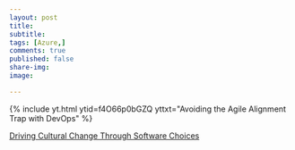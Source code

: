 ```yaml
---
layout: post
title: 
subtitle: 
tags: [Azure,]
comments: true
published: false
share-img: 
image: 

---
```



{% include yt.html ytid=f4O66p0bGZQ yttxt="Avoiding the Agile Alignment Trap with DevOps" %}


[Driving Cultural Change Through Software Choices](https://skamille.medium.com/driving-cultural-change-through-software-choices-bf69d2db6539)